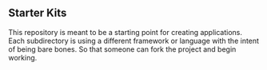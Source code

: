 ## Starter Kits
This repository is meant to be a starting point for creating applications. Each subdirectory is using a different framework or language with the intent of being bare bones. So that someone can fork the project and begin working.

